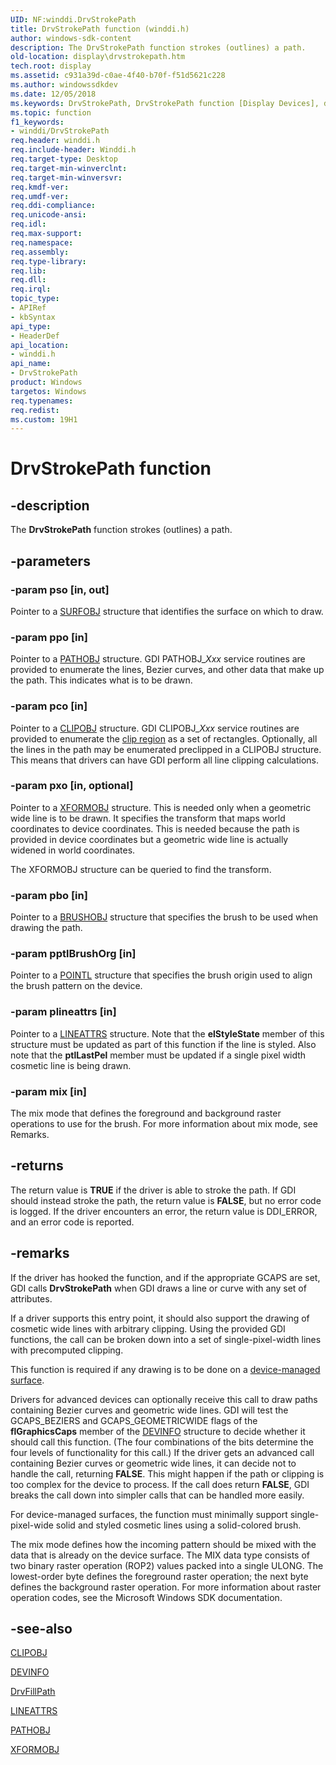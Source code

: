 ```yaml
---
UID: NF:winddi.DrvStrokePath
title: DrvStrokePath function (winddi.h)
author: windows-sdk-content
description: The DrvStrokePath function strokes (outlines) a path.
old-location: display\drvstrokepath.htm
tech.root: display
ms.assetid: c931a39d-c0ae-4f40-b70f-f51d5621c228
ms.author: windowssdkdev
ms.date: 12/05/2018
ms.keywords: DrvStrokePath, DrvStrokePath function [Display Devices], ddifncs_73cbbe62-5351-4297-82fc-b0098f21fee2.xml, display.drvstrokepath, winddi/DrvStrokePath
ms.topic: function
f1_keywords:
- winddi/DrvStrokePath
req.header: winddi.h
req.include-header: Winddi.h
req.target-type: Desktop
req.target-min-winverclnt: 
req.target-min-winversvr: 
req.kmdf-ver: 
req.umdf-ver: 
req.ddi-compliance: 
req.unicode-ansi: 
req.idl: 
req.max-support: 
req.namespace: 
req.assembly: 
req.type-library: 
req.lib: 
req.dll: 
req.irql: 
topic_type:
- APIRef
- kbSyntax
api_type:
- HeaderDef
api_location:
- winddi.h
api_name:
- DrvStrokePath
product: Windows
targetos: Windows
req.typenames: 
req.redist: 
ms.custom: 19H1
---
```


# DrvStrokePath function


## -description


The <b>DrvStrokePath</b> function strokes (outlines) a path. 


## -parameters




### -param pso [in, out]

Pointer to a <a href="https://docs.microsoft.com/windows/desktop/api/winddi/ns-winddi-surfobj">SURFOBJ</a> structure that identifies the surface on which to draw.


### -param ppo [in]

Pointer to a <a href="https://docs.microsoft.com/windows/desktop/api/winddi/ns-winddi-pathobj">PATHOBJ</a> structure. GDI PATHOBJ_<i>Xxx</i> service routines are provided to enumerate the lines, Bezier curves, and other data that make up the path. This indicates what is to be drawn.


### -param pco [in]

Pointer to a <a href="https://docs.microsoft.com/windows/desktop/api/winddi/ns-winddi-clipobj">CLIPOBJ</a> structure. GDI CLIPOBJ_<i>Xxx</i> service routines are provided to enumerate the <a href="https://docs.microsoft.com/windows-hardware/drivers/">clip region</a> as a set of rectangles. Optionally, all the lines in the path may be enumerated preclipped in a CLIPOBJ structure. This means that drivers can have GDI perform all line clipping calculations.


### -param pxo [in, optional]

Pointer to a <a href="https://docs.microsoft.com/previous-versions/windows/hardware/drivers/ff570618(v=vs.85)">XFORMOBJ</a> structure. This is needed only when a geometric wide line is to be drawn. It specifies the transform that maps world coordinates to device coordinates. This is needed because the path is provided in device coordinates but a geometric wide line is actually widened in world coordinates.

The XFORMOBJ structure can be queried to find the transform.


### -param pbo [in]

Pointer to a <a href="https://docs.microsoft.com/windows/desktop/api/winddi/ns-winddi-brushobj">BRUSHOBJ</a> structure that specifies the brush to be used when drawing the path.


### -param pptlBrushOrg [in]

Pointer to a <a href="https://docs.microsoft.com/windows/desktop/api/windef/ns-windef-pointl">POINTL</a> structure that specifies the brush origin used to align the brush pattern on the device.


### -param plineattrs [in]

Pointer to a <a href="https://docs.microsoft.com/windows/desktop/api/winddi/ns-winddi-lineattrs">LINEATTRS</a> structure. Note that the <b>elStyleState</b> member of this structure must be updated as part of this function if the line is styled. Also note that the <b>ptlLastPel</b> member must be updated if a single pixel width cosmetic line is being drawn.


### -param mix [in]

The mix mode that defines the foreground and background raster operations to use for the brush. For more information about mix mode, see Remarks. 


## -returns



The return value is <b>TRUE</b> if the driver is able to stroke the path. If GDI should instead stroke the path, the return value is <b>FALSE</b>, but no error code is logged. If the driver encounters an error, the return value is DDI_ERROR, and an error code is reported.




## -remarks



If the driver has hooked the function, and if the appropriate GCAPS are set, GDI calls <b>DrvStrokePath</b> when GDI draws a line or curve with any set of attributes.

If a driver supports this entry point, it should also support the drawing of cosmetic wide lines with arbitrary clipping. Using the provided GDI functions, the call can be broken down into a set of single-pixel-width lines with precomputed clipping.

This function is required if any drawing is to be done on a <a href="https://docs.microsoft.com/windows-hardware/drivers/">device-managed surface</a>.

Drivers for advanced devices can optionally receive this call to draw paths containing Bezier curves and geometric wide lines. GDI will test the GCAPS_BEZIERS and GCAPS_GEOMETRICWIDE flags of the <b>flGraphicsCaps</b> member of the <a href="https://docs.microsoft.com/windows/desktop/api/winddi/ns-winddi-devinfo">DEVINFO</a> structure to decide whether it should call this function. (The four combinations of the bits determine the four levels of functionality for this call.) If the driver gets an advanced call containing Bezier curves or geometric wide lines, it can decide not to handle the call, returning <b>FALSE</b>. This might happen if the path or clipping is too complex for the device to process. If the call does return <b>FALSE</b>, GDI breaks the call down into simpler calls that can be handled more easily.

For device-managed surfaces, the function must minimally support single-pixel-wide solid and styled cosmetic lines using a solid-colored brush.

The mix mode defines how the incoming pattern should be mixed with the data that is already on the device surface. The MIX data type consists of two binary raster operation (ROP2) values packed into a single ULONG. The lowest-order byte defines the foreground raster operation; the next byte defines the background raster operation. For more information about raster operation codes, see the Microsoft Windows SDK documentation.




## -see-also




<a href="https://docs.microsoft.com/windows/desktop/api/winddi/ns-winddi-clipobj">CLIPOBJ</a>



<a href="https://docs.microsoft.com/windows/desktop/api/winddi/ns-winddi-devinfo">DEVINFO</a>



<a href="https://docs.microsoft.com/windows/desktop/api/winddi/nf-winddi-drvfillpath">DrvFillPath</a>



<a href="https://docs.microsoft.com/windows/desktop/api/winddi/ns-winddi-lineattrs">LINEATTRS</a>



<a href="https://docs.microsoft.com/windows/desktop/api/winddi/ns-winddi-pathobj">PATHOBJ</a>



<a href="https://docs.microsoft.com/previous-versions/windows/hardware/drivers/ff570618(v=vs.85)">XFORMOBJ</a>
 

 

